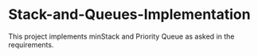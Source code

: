 # Stack-and-Queues-Implementation
This project implements minStack and Priority Queue as asked in the requirements.
